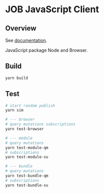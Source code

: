 # JOB JavaScript Client

## Overview

See [documentation](https://observablehq.com/@oscar6echo/jupyter-observablehq-bridge).

JavaScript package Node and Browser.  

## Build

```bash
yarn build
```

## Test

```bash
# start random publish
yarn sim

# --- browser
# query mutations subscriptions
yarn test-browser

# --- module
# query mutations
yarn test-module-qm
# subscriptions
yarn test-module-su

# --- bundle
# query mutations
yarn test-bundle-qm
# subscriptions
yarn test-bundle-su
```
